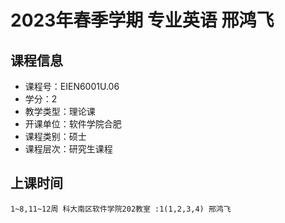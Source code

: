 # 2023年春季学期 专业英语 邢鸿飞






## 课程信息

- 课程号：EIEN6001U.06
- 学分：2
- 教学类型：理论课
- 开课单位：软件学院合肥
- 课程类别：硕士
- 课程层次：研究生课程

## 上课时间

```
1~8,11~12周 科大南区软件学院202教室 :1(1,2,3,4) 邢鸿飞
```

